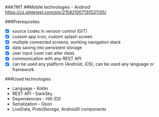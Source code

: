 #AK7MT
##Mobile technologies - Android
https://cz.pinterest.com/pin/215821007135521135/

###Prerequisites
- [x] source codes in version control (GIT)
- [x] custom app icon, custom splash screen
- [x] multiple connected screens, working navigation stack
- [x] data saving into persistent storage
- [x] user input (user can alter data)
- [x] communication with any REST API
- [x] can be used any platform (Android, iOS), can be used any language or framework

###Used technologies
- Language - Kotlin
- REST API - DarkSky
- Dependencies - Hilt (DI)
- Serialization - Gson
- LiveData, ProtoStorage, AndroidX components 